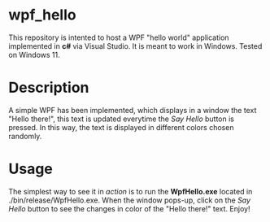 # wpf_hello
This repository is intented to host a WPF "hello world" application implemented in **c#** via Visual Studio. It is meant to work in Windows. Tested on Windows 11.

# Description
A simple WPF has been implemented, which displays in a window the text "Hello there!", this text is updated everytime the *Say Hello* button is pressed. In this way, the text is displayed in different colors chosen randomly.

# Usage
The simplest way to see it in *action* is to run the **WpfHello.exe** located in ./bin/release/WpfHello.exe.
When the window pops-up, click on the *Say Hello* button to see the changes in color of the "Hello there!" text. Enjoy!

